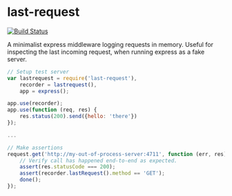 # last-request
[![Build Status](https://travis-ci.org/dewe/last-request.svg?branch=master)](https://travis-ci.org/dewe/last-request)

A minimalist express middleware logging requests in memory. Useful for inspecting the 
last incoming request, when running express as a fake server.

```javascript
// Setup test server
var lastrequest = require('last-request'),
    recorder = lastrequest(),
    app = express();

app.use(recorder);
app.use(function (req, res) {
    res.status(200).send({hello: 'there'})
});

...

// Make assertions
request.get('http://my-out-of-process-server:4711', function (err, res) {
    // Verify call has happened end-to-end as expected.
    assert(res.statusCode === 200);
    assert(recorder.lastRequest().method == 'GET');
    done();
});
```